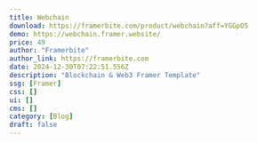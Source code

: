 ```yaml
---
title: Webchain
download: https://framerbite.com/product/webchain?aff=YGGpO5
demo: https://webchain.framer.website/
price: 49
author: "Framerbite"
author_link: https://framerbite.com
date: 2024-12-30T07:22:51.556Z
description: "Blockchain & Web3 Framer Template"
ssg: [Framer]
css: []
ui: []
cms: []
category: [Blog]
draft: false
---
```

